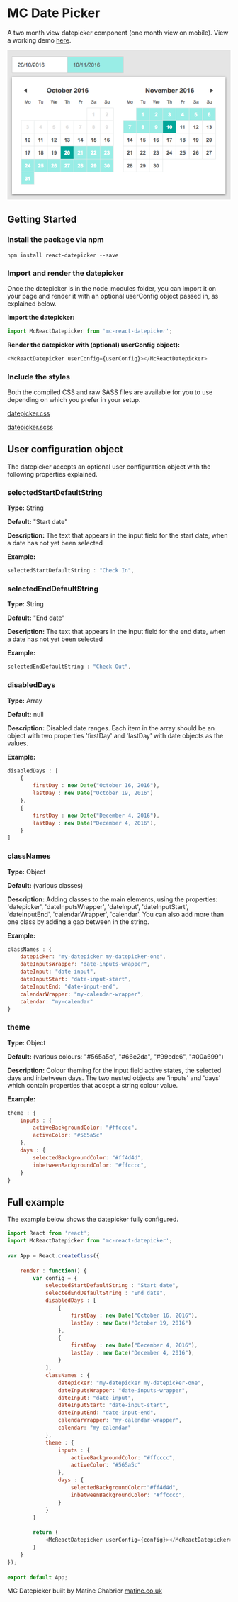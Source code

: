 # MC Date Picker

A two month view datepicker component (one month view on mobile). View a working demo [here](http://mc-datepicker.matine.co.uk).

![mc-datepicker-screenshot](https://github.com/matine/mc-react-datepicker/raw/master/screenshot.png "MC Datepicker Screenshot")

## Getting Started

### Install the package via npm

```
npm install react-datepicker --save
```

### Import and render the datepicker

Once the datepicker is in the node_modules folder, you can import it on your page and render it with an optional userConfig object passed in, as explained below.

**Import the datepicker:**
```javascript
import McReactDatepicker from 'mc-react-datepicker';
```

**Render the datepicker with (optional) userConfig object):**
```javascript
<McReactDatepicker userConfig={userConfig}></McReactDatepicker>
```

### Include the styles

Both the compiled CSS and raw SASS files are available for you to use depending on which you prefer in your setup.

[datepicker.css](https://github.com/matine/mc-react-datepicker/raw/master/dist/assets/styles/components/datepicker.css)

[datepicker.scss](https://github.com/matine/mc-react-datepicker/raw/master/dist/assets/styles/components/datepicker.scss)


## User configuration object

The datepicker accepts an optional user configuration object with the following properties explained.

### selectedStartDefaultString

**Type:** String

**Default:** "Start date"

**Description:**
The text that appears in the input field for the start date, when a date has not yet been selected

**Example:**
```javascript
selectedStartDefaultString : "Check In",
```


### selectedEndDefaultString

**Type:** String

**Default:** "End date"

**Description:**
The text that appears in the input field for the end date, when a date has not yet been selected

**Example:**
```javascript
selectedEndDefaultString : "Check Out",
```


### disabledDays

**Type:** Array

**Default:** null

**Description:**
Disabled date ranges. Each item in the array should be an object with two properties 'firstDay' and 'lastDay' with date objects as the values.

**Example:**
```javascript
disabledDays : [
    {
        firstDay : new Date("October 16, 2016"),
        lastDay : new Date("October 19, 2016")
    },
    {
        firstDay : new Date("December 4, 2016"),
        lastDay : new Date("December 4, 2016"),
    }
]
```


### classNames

**Type:** Object

**Default:** (various classes)

**Description:**
Adding classes to the main elements, using the properties: 'datepicker', 'dateInputsWrapper', 'dateInput', 'dateInputStart', 'dateInputEnd', 'calendarWrapper', 'calendar'.
You can also add more than one class by adding a gap between in the string.

**Example:**
```javascript
classNames : {
    datepicker: "my-datepicker my-datepicker-one",
    dateInputsWrapper: "date-inputs-wrapper",
    dateInput: "date-input",
    dateInputStart: "date-input-start",
    dateInputEnd: "date-input-end",
    calendarWrapper: "my-calendar-wrapper",
    calendar: "my-calendar"
}
```


### theme

**Type:** Object

**Default:** (various colours: "#565a5c", "#66e2da", "#99ede6", "#00a699")

**Description:**
Colour theming for the input field active states, the selected days and inbetween days.
The two nested objects are 'inputs' and 'days' which contain properties that accept a string colour value.

**Example:**
```javascript
theme : {
    inputs : {
        activeBackgroundColor: "#ffcccc",
        activeColor: "#565a5c"
    },
    days : {
        selectedBackgroundColor: "#ff4d4d",
        inbetweenBackgroundColor: "#ffcccc",
    }
}
```

## Full example

The example below shows the datepicker fully configured.

```javascript
import React from 'react';
import McReactDatepicker from 'mc-react-datepicker';

var App = React.createClass({

	render : function() {
		var config = {
			selectedStartDefaultString : "Start date",
			selectedEndDefaultString : "End date",
			disabledDays : [
				{
					firstDay : new Date("October 16, 2016"),
					lastDay : new Date("October 19, 2016")
				},
				{
					firstDay : new Date("December 4, 2016"),
					lastDay : new Date("December 4, 2016"),
				}
			],
			classNames : {
				datepicker: "my-datepicker my-datepicker-one",
				dateInputsWrapper: "date-inputs-wrapper",
				dateInput: "date-input",
				dateInputStart: "date-input-start",
				dateInputEnd: "date-input-end",
				calendarWrapper: "my-calendar-wrapper",
				calendar: "my-calendar"
			},
			theme : {
				inputs : {
					activeBackgroundColor: "#ffcccc",
					activeColor: "#565a5c"
				},
				days : {
					selectedBackgroundColor:"#ff4d4d",
					inbetweenBackgroundColor: "#ffcccc",
				}
			}
		}

		return (
			<McReactDatepicker userConfig={config}></McReactDatepicker>
		)
	}
});

export default App;
```

MC Datepicker built by Matine Chabrier [matine.co.uk](http://matine.co.uk)
